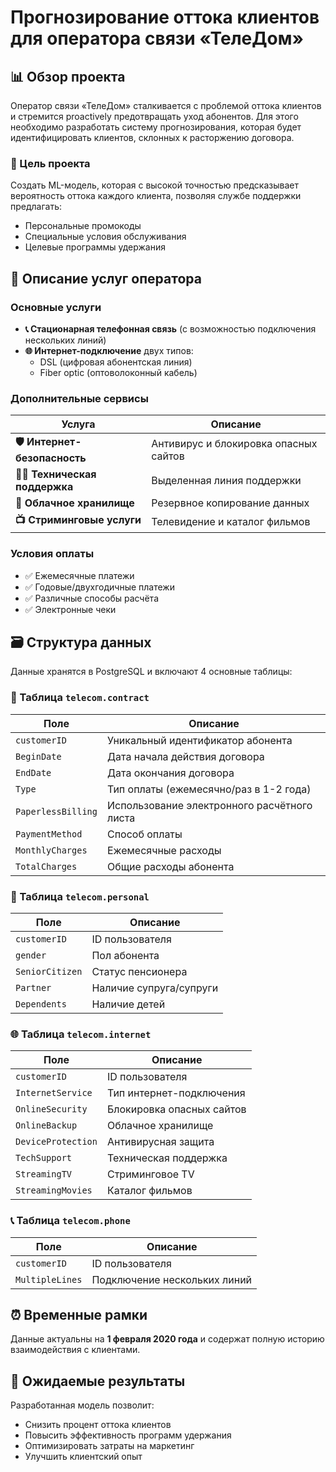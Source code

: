 # Прогнозирование оттока клиентов для оператора связи «ТелеДом»

## 📊 Обзор проекта

Оператор связи «ТелеДом» сталкивается с проблемой оттока клиентов и стремится proactively предотвращать уход абонентов. Для этого необходимо разработать систему прогнозирования, которая будет идентифицировать клиентов, склонных к расторжению договора.

### 🎯 Цель проекта
Создать ML-модель, которая с высокой точностью предсказывает вероятность оттока каждого клиента, позволяя службе поддержки предлагать:
- Персональные промокоды
- Специальные условия обслуживания
- Целевые программы удержания

## 📱 Описание услуг оператора

### Основные услуги
- **📞 Стационарная телефонная связь** (с возможностью подключения нескольких линий)
- **🌐 Интернет-подключение** двух типов:
  - DSL (цифровая абонентская линия)
  - Fiber optic (оптоволоконный кабель)

### Дополнительные сервисы
| Услуга | Описание |
|--------|----------|
| **🛡️ Интернет-безопасность** | Антивирус и блокировка опасных сайтов |
| **👨‍💻 Техническая поддержка** | Выделенная линия поддержки |
| **💾 Облачное хранилище** | Резервное копирование данных |
| **📺 Стриминговые услуги** | Телевидение и каталог фильмов |

### Условия оплаты
- ✅ Ежемесячные платежи
- ✅ Годовые/двухгодичные платежи
- ✅ Различные способы расчёта
- ✅ Электронные чеки

## 🗃️ Структура данных

Данные хранятся в PostgreSQL и включают 4 основные таблицы:

### 📄 Таблица `telecom.contract`
| Поле | Описание |
|------|----------|
| `customerID` | Уникальный идентификатор абонента |
| `BeginDate` | Дата начала действия договора |
| `EndDate` | Дата окончания договора |
| `Type` | Тип оплаты (ежемесячно/раз в 1-2 года) |
| `PaperlessBilling` | Использование электронного расчётного листа |
| `PaymentMethod` | Способ оплаты |
| `MonthlyCharges` | Ежемесячные расходы |
| `TotalCharges` | Общие расходы абонента |

### 👤 Таблица `telecom.personal`
| Поле | Описание |
|------|----------|
| `customerID` | ID пользователя |
| `gender` | Пол абонента |
| `SeniorCitizen` | Статус пенсионера |
| `Partner` | Наличие супруга/супруги |
| `Dependents` | Наличие детей |

### 🌐 Таблица `telecom.internet`
| Поле | Описание |
|------|----------|
| `customerID` | ID пользователя |
| `InternetService` | Тип интернет-подключения |
| `OnlineSecurity` | Блокировка опасных сайтов |
| `OnlineBackup` | Облачное хранилище |
| `DeviceProtection` | Антивирусная защита |
| `TechSupport` | Техническая поддержка |
| `StreamingTV` | Стриминговое TV |
| `StreamingMovies` | Каталог фильмов |

### 📞 Таблица `telecom.phone`
| Поле | Описание |
|------|----------|
| `customerID` | ID пользователя |
| `MultipleLines` | Подключение нескольких линий |

## ⏰ Временные рамки
Данные актуальны на **1 февраля 2020 года** и содержат полную историю взаимодействия с клиентами.

## 🚀 Ожидаемые результаты
Разработанная модель позволит:
- Снизить процент оттока клиентов
- Повысить эффективность программ удержания
- Оптимизировать затраты на маркетинг
- Улучшить клиентский опыт
